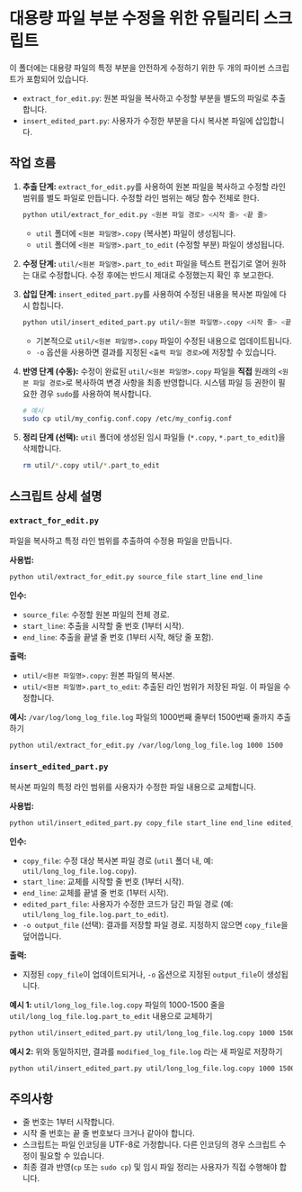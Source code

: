 # 대용량 파일 부분 수정을 위한 유틸리티 스크립트

이 폴더에는 대용량 파일의 특정 부분을 안전하게 수정하기 위한 두 개의 파이썬 스크립트가 포함되어 있습니다.

- `extract_for_edit.py`: 원본 파일을 복사하고 수정할 부분을 별도의 파일로 추출합니다.
- `insert_edited_part.py`: 사용자가 수정한 부분을 다시 복사본 파일에 삽입합니다.

## 작업 흐름

1.  **추출 단계:** `extract_for_edit.py`를 사용하여 원본 파일을 복사하고 수정할 라인 범위를 별도 파일로 만듭니다. 수정할 라인 범위는 해당 함수 전체로 한다.
    ```bash
    python util/extract_for_edit.py <원본 파일 경로> <시작 줄> <끝 줄>
    ```
    *   `util` 폴더에 `<원본 파일명>.copy` (복사본) 파일이 생성됩니다.
    *   `util` 폴더에 `<원본 파일명>.part_to_edit` (수정할 부분) 파일이 생성됩니다.

2.  **수정 단계:** `util/<원본 파일명>.part_to_edit` 파일을 텍스트 편집기로 열어 원하는 대로 수정합니다. 수정 후에는 반드시 제대로 수정했는지 확인 후 보고한다.

3.  **삽입 단계:** `insert_edited_part.py`를 사용하여 수정된 내용을 복사본 파일에 다시 합칩니다.
    ```bash
    python util/insert_edited_part.py util/<원본 파일명>.copy <시작 줄> <끝 줄> util/<원본 파일명>.part_to_edit [-o <출력 파일 경로>]
    ```
    *   기본적으로 `util/<원본 파일명>.copy` 파일이 수정된 내용으로 업데이트됩니다.
    *   `-o` 옵션을 사용하면 결과를 지정된 `<출력 파일 경로>`에 저장할 수 있습니다.

4.  **반영 단계 (수동):** 수정이 완료된 `util/<원본 파일명>.copy` 파일을 **직접** 원래의 `<원본 파일 경로>`로 복사하여 변경 사항을 최종 반영합니다. 시스템 파일 등 권한이 필요한 경우 `sudo`를 사용하여 복사합니다.
    ```bash
    # 예시
    sudo cp util/my_config.conf.copy /etc/my_config.conf
    ```

5.  **정리 단계 (선택):** `util` 폴더에 생성된 임시 파일들 (`*.copy`, `*.part_to_edit`)을 삭제합니다.
    ```bash
    rm util/*.copy util/*.part_to_edit
    ```

## 스크립트 상세 설명

### `extract_for_edit.py`

파일을 복사하고 특정 라인 범위를 추출하여 수정용 파일을 만듭니다.

**사용법:**
```bash
python util/extract_for_edit.py source_file start_line end_line
```

**인수:**
- `source_file`: 수정할 원본 파일의 전체 경로.
- `start_line`: 추출을 시작할 줄 번호 (1부터 시작).
- `end_line`: 추출을 끝낼 줄 번호 (1부터 시작, 해당 줄 포함).

**출력:**
- `util/<원본 파일명>.copy`: 원본 파일의 복사본.
- `util/<원본 파일명>.part_to_edit`: 추출된 라인 범위가 저장된 파일. 이 파일을 수정합니다.

**예시:** `/var/log/long_log_file.log` 파일의 1000번째 줄부터 1500번째 줄까지 추출하기
```bash
python util/extract_for_edit.py /var/log/long_log_file.log 1000 1500
```

### `insert_edited_part.py`

복사본 파일의 특정 라인 범위를 사용자가 수정한 파일 내용으로 교체합니다.

**사용법:**
```bash
python util/insert_edited_part.py copy_file start_line end_line edited_part_file [-o output_file]
```

**인수:**
- `copy_file`: 수정 대상 복사본 파일 경로 (`util` 폴더 내, 예: `util/long_log_file.log.copy`).
- `start_line`: 교체를 시작할 줄 번호 (1부터 시작).
- `end_line`: 교체를 끝낼 줄 번호 (1부터 시작).
- `edited_part_file`: 사용자가 수정한 코드가 담긴 파일 경로 (예: `util/long_log_file.log.part_to_edit`).
- `-o output_file` (선택): 결과를 저장할 파일 경로. 지정하지 않으면 `copy_file`을 덮어씁니다.

**출력:**
- 지정된 `copy_file`이 업데이트되거나, `-o` 옵션으로 지정된 `output_file`이 생성됩니다.

**예시 1:** `util/long_log_file.log.copy` 파일의 1000-1500 줄을 `util/long_log_file.log.part_to_edit` 내용으로 교체하기
```bash
python util/insert_edited_part.py util/long_log_file.log.copy 1000 1500 util/long_log_file.log.part_to_edit
```

**예시 2:** 위와 동일하지만, 결과를 `modified_log_file.log` 라는 새 파일로 저장하기
```bash
python util/insert_edited_part.py util/long_log_file.log.copy 1000 1500 util/long_log_file.log.part_to_edit -o modified_log_file.log
```

## 주의사항

- 줄 번호는 1부터 시작합니다.
- 시작 줄 번호는 끝 줄 번호보다 크거나 같아야 합니다.
- 스크립트는 파일 인코딩을 UTF-8로 가정합니다. 다른 인코딩의 경우 스크립트 수정이 필요할 수 있습니다.
- 최종 결과 반영(`cp` 또는 `sudo cp`) 및 임시 파일 정리는 사용자가 직접 수행해야 합니다. 